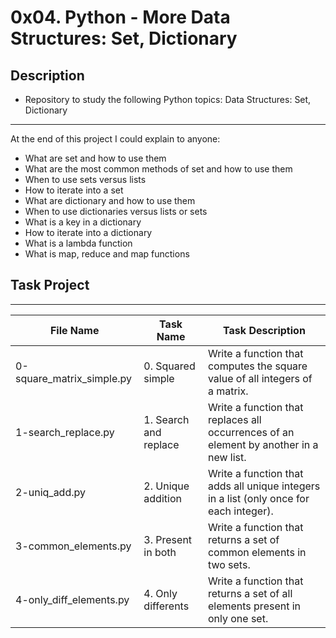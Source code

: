 # 0x04. Python - More Data Structures: Set, Dictionary

## Description
- Repository to study the following Python topics: Data Structures: Set, Dictionary
---
At the end of this project I could explain to anyone:
- What are set and how to use them
- What are the most common methods of set and how to use them
- When to use sets versus lists
- How to iterate into a set
- What are dictionary and how to use them
- When to use dictionaries versus lists or sets
- What is a key in a dictionary
- How to iterate into a dictionary
- What is a lambda function
- What is map, reduce and map functions

## Task Project
---
File Name|Task Name|Task Description
---|---|---
0-square_matrix_simple.py | 0. Squared simple | Write a function that computes the square value of all integers of a matrix.
1-search_replace.py | 1. Search and replace | Write a function that replaces all occurrences of an element by another in a new list.
2-uniq_add.py | 2. Unique addition | Write a function that adds all unique integers in a list (only once for each integer).
3-common_elements.py | 3. Present in both | Write a function that returns a set of common elements in two sets.
4-only_diff_elements.py | 4. Only differents | Write a function that returns a set of all elements present in only one set.